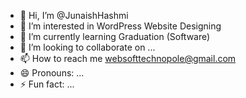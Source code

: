 - 👋 Hi, I’m @JunaishHashmi
- 👀 I’m interested in WordPress Website Designing
- 🌱 I’m currently learning Graduation (Software)
- 💞️ I’m looking to collaborate on ...
- 📫 How to reach me websofttechnopole@gmail.com
- 😄 Pronouns: ...
- ⚡ Fun fact: ...

<!---
JunaishHashmi/JunaishHashmi is a ✨ special ✨ repository because its `README.md` (this file) appears on your GitHub profile.
You can click the Preview link to take a look at your changes.
--->
